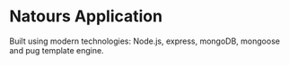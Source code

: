 # Natours Application

Built using modern technologies: Node.js, express, mongoDB, mongoose and pug template engine.
